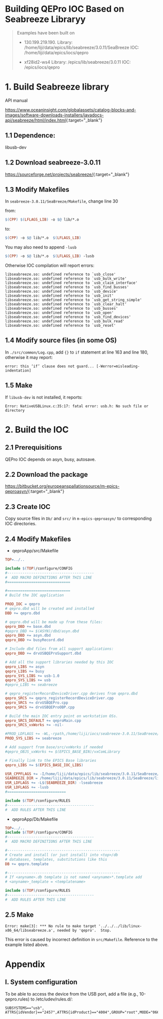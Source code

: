 Building QEPro IOC Based on Seabreeze Libraryy
=================================================



> Examples have been built on
>  - 130.199.219.190.
          Library: /home/liji/data/epics/lib/seabreeze/3.0.11/SeaBreeze
        IOC:     /home/liji/data/epics/iocs/qepro
>
> - xf28id2-ws4
        Library: /epics/lib/seabreeze/3.0.11
        IOC:     /epics/iocs/qepro

# 1. Build Seabreeze library

API manual

<https://www.oceaninsight.com/globalassets/catalog-blocks-and-images/software-downloads-installers/javadocs-api/seabreeze/html/index.html>{:target="_blank"}

## 1.1 Dependence: 

libusb-dev

## 1.2 Download seabreeze-3.0.11

<https://sourceforge.net/projects/seabreeze/>{:target="_blank"}

## 1.3 Modify Makefiles

In `seabreeze-3.0.11/SeaBreeze/Makefile`, change line 30

from:

``` Makefile
$(CPP) $(LFLAGS_LIB) -o $@ lib/*.o
```

to:


``` Makefile
$(CPP) -o $@ lib/*.o  $(LFLAGS_LIB)
```

You may also need to append `-lusb`

``` Makefile
$(CPP) -o $@ lib/*.o  $(LFLAGS_LIB) -lusb
```

Otherwise IOC compilation will report errors:

```
libseabreeze.so: undefined reference to `usb_close'
libseabreeze.so: undefined reference to `usb_bulk_write'
libseabreeze.so: undefined reference to `usb_claim_interface'
libseabreeze.so: undefined reference to `usb_find_busses'
libseabreeze.so: undefined reference to `usb_device'
libseabreeze.so: undefined reference to `usb_init'
libseabreeze.so: undefined reference to `usb_get_string_simple'
libseabreeze.so: undefined reference to `usb_clear_halt'
libseabreeze.so: undefined reference to `usb_busses'
libseabreeze.so: undefined reference to `usb_open'
libseabreeze.so: undefined reference to `usb_find_devices'
libseabreeze.so: undefined reference to `usb_bulk_read'
libseabreeze.so: undefined reference to `usb_reset'
```

## 1.4 Modify source files (in some OS)

In `./src/common/Log.cpp`, add `{}` to `if` statement at line 163 and line 180, otherwise it may report:

```
error: this ‘if’ clause does not guard... [-Werror=misleading-indentation]
```

## 1.5 Make

If `libusb-dev` is not installed, it reports:

```
Error: NativeUSBLinux.c:35:17: fatal error: usb.h: No such file or directory 
```

# 2. Build the IOC

## 2.1 Prerequisitions

QEPro IOC depends on asyn, busy, autosave.

## 2.2 Download the package

<https://bitbucket.org/europeanspallationsource/m-epics-qeproasyn/>{:target="_blank"}

## 2.3 Create IOC

Copy source files in `Db/` and `src/` in `m-epics-qeproasyn/` to corresponding IOC directories.

## 2.4 Modify Makefiles

- qeproApp/src/Makefile

``` Makefile
TOP=../..

include $(TOP)/configure/CONFIG
#----------------------------------------
#  ADD MACRO DEFINITIONS AFTER THIS LINE
#=============================

#=============================
# Build the IOC application

PROD_IOC = qepro
# qepro.dbd will be created and installed
DBD += qepro.dbd

# qepro.dbd will be made up from these files:
qepro_DBD += base.dbd
#qepro_DBD += $(ASYN)/dbd/asyn.dbd
qepro_DBD += asyn.dbd
qepro_DBD += busyRecord.dbd

# Include dbd files from all support applications:
qepro_DBD += drvUSBQEProSupport.dbd

# Add all the support libraries needed by this IOC
qepro_LIBS += asyn
qepro_LIBS += busy
qepro_SYS_LIBS += usb-1.0
qepro_SYS_LIBS += usb
#qepro_LIBS += seabreeze

# qepro_registerRecordDeviceDriver.cpp derives from qepro.dbd
qepro_SRCS += qepro_registerRecordDeviceDriver.cpp
qepro_SRCS += drvUSBQEPro.cpp
qepro_SRCS += drvUSBQEProOBP.cpp

# Build the main IOC entry point on workstation OSs.
qepro_SRCS_DEFAULT += qeproMain.cpp
qepro_SRCS_vxWorks += -nil-

#PROD_LDFLAGS += -WL,-rpath,/home/liji/iocs/seabreeze-3.0.11/SeaBreeze/lib
PROD_SYS_LIBS += seabreeze

# Add support from base/src/vxWorks if needed
#qepro_OBJS_vxWorks += $(EPICS_BASE_BIN)/vxComLibrary

# Finally link to the EPICS Base libraries
qepro_LIBS += $(EPICS_BASE_IOC_LIBS)

USR_CPPFLAGS += -I/home/liji/data/epics/lib/seabreeze/3.0.11/SeaBreeze/include -DLINUX
SEABREEZE_DIR = /home/liji/data/epics/lib/seabreeze/3.0.11/SeaBreeze/lib
USR_LDFLAGS += -L$(SEABREEZE_DIR) -lseabreeze
USR_LDFLAGS += -lusb
#===========================

include $(TOP)/configure/RULES
#----------------------------------------
#  ADD RULES AFTER THIS LINE
```

- qeproApp/Db/Makefile

```Makefile
TOP=../..
include $(TOP)/configure/CONFIG
#----------------------------------------
#  ADD MACRO DEFINITIONS AFTER THIS LINE

#----------------------------------------------------
# Create and install (or just install) into <top>/db
# databases, templates, substitutions like this
DB += qepro.template

#----------------------------------------------------
# If <anyname>.db template is not named <anyname>*.template add
# <anyname>_template = <templatename>

include $(TOP)/configure/RULES
#----------------------------------------
#  ADD RULES AFTER THIS LINE
```

## 2.5 Make

```
Error: make[3]: *** No rule to make target '../../../lib/linux-x86_64/libseabreeze.a', needed by 'qepro'.  Stop.
```

This error is caused by incorrect definition in `src/Makefile`. Reference to the example listed above.

# Appendix

## I. System configuration

To be able to access the device from the USB port, add a file (e.g., 10-qepro.rules) to /etc/udev/rules.d/:

```
SUBSYSTEMS=="usb", ATTRS{idVendor}=="2457",ATTRS{idProduct}=="4004",GROUP="root",MODE="0666"
```